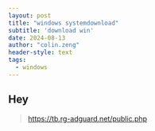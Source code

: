 ```yaml
---
layout: post
title: "windows systemdownload"
subtitle: 'download win'
date: 2024-08-13
author: "colin.zeng"
header-style: text
tags:
  - windows
---
```

## Hey
>https://tb.rg-adguard.net/public.php
